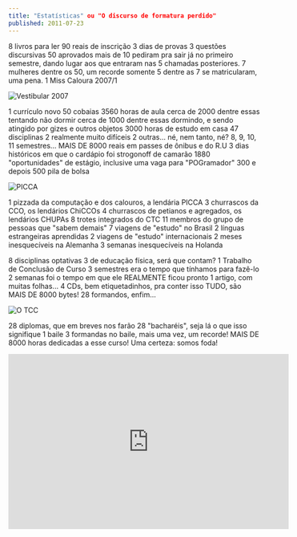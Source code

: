 ```yaml
---
title: "Estatísticas" ou "O discurso de formatura perdido"
published: 2011-07-23
---
```


8 livros para ler
90 reais de inscrição
3 dias de provas
3 questões discursivas
50 aprovados
mais de 10 pediram pra sair já no primeiro semestre,
dando lugar aos que entraram nas 5 chamadas posteriores.
7 mulheres dentre os 50, um recorde
somente 5 dentre as 7 se matricularam, uma pena.
1 Miss Caloura 2007/1

![Vestibular 2007](/files/imgs/2011-07_vestibular2007.png)

<!--more-->

1 currículo novo
50 cobaias
3560 horas de aula
cerca de 2000 dentre essas tentando não dormir
cerca de 1000 dentre essas dormindo, e sendo atingido por gizes e outros objetos
3000 horas de estudo em casa
47 disciplinas
2 realmente muito difíceis
2 outras... né, nem tanto, né?
8, 9, 10, 11 semestres...
MAIS DE 8000 reais em passes de ônibus e do R.U
3 dias históricos em que o cardápio foi strogonoff de camarão
1880 "oportunidades" de estágio, inclusive uma vaga para "POGramador"
300 e depois 500 pila de bolsa

![PICCA](/files/imgs/2011-07_DSC00334.jpg)

1 pizzada da computação e dos calouros, a lendária PICCA
3 churrascos da CCO, os lendários ChiCCOs
4 churrascos de petianos e agregados, os lendários CHUPAs
8 trotes integrados do CTC
11 membros do grupo de pessoas que "sabem demais"
7 viagens de "estudo" no Brasil
2 línguas estrangeiras aprendidas
2 viagens de "estudo" internacionais
2 meses inesquecíveis na Alemanha
3 semanas inesquecíveis na Holanda

8 disciplinas optativas
3 de educação física, será que contam?
1 Trabalho de Conclusão de Curso
3 semestres era o tempo que tínhamos para fazê-lo
2 semanas foi o tempo em que ele REALMENTE ficou pronto
1 artigo, com muitas folhas...
4 CDs, bem etiquetadinhos, pra conter isso TUDO, são MAIS DE 8000 bytes!
28 formandos, enfim...

![O TCC](/files/imgs/2011-07_cds.jpg)

28 diplomas, que em breves nos farão 28 "bacharéis", seja lá o que isso signifique
1 baile
3 formandas no baile, mais uma vez, um recorde!
MAIS DE 8000 horas dedicadas a esse curso!
Uma certeza: somos foda!

<iframe width="560" height="349" src="http://www.youtube.com/embed/RIBkK5X_3mo" frameborder="0" allowfullscreen></iframe>

